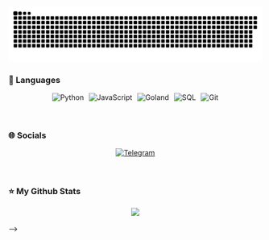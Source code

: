 <p align="center">
 <img width="600" src="assets/github-snake.svg" alt="snake"/>
</p>

### 🧠 Languages

<div style="display: flex; justify-content: center; gap: 10px; flex-wrap: wrap;" align="center">
    <img src="https://img.shields.io/badge/-Python-090909?style=for-the-badge&logo=Python&logoColor=#3776AB" alt="Python">
    <img src="https://img.shields.io/badge/-JavaScript-090909?style=for-the-badge&logo=JavaScript&logoColor=E9D54D" alt="JavaScript">
    <img src="https://img.shields.io/badge/-Goland-090909?style=for-the-badge&logo=Goland&logoColor=04b6eb" alt="Goland">
    <img src="https://img.shields.io/badge/-sql-090909?style=for-the-badge&logo=postgresql&logoColor=#4169E1" alt="SQL">
    <img src="https://img.shields.io/badge/-git-090909?style=for-the-badge&logo=git&logoColor=#F05032" alt="Git">
</div>
<br><br>

### 🌐 Socials

<div style="display: flex; justify-content: center; gap: 10px; flex-wrap: wrap;">
  <a href="https://t.me/zenki6">
    <img src="https://img.shields.io/badge/-Telegram-090909?style=for-the-badge&logo=telegram&logoColor=27A0D9" alt="Telegram">
  </a>
</div>
<br><br>

### ⭐ My Github Stats

<p align="center">
  <img src="https://github-readme-streak-stats.herokuapp.com/?user=zenki-deve&theme=radical">
</p> -->


<!-- <div align="center">
    <img src="https://github-readme-stats.vercel.app/api?username=zenki-deve&show_icons=true&theme=radical">
</div> -->